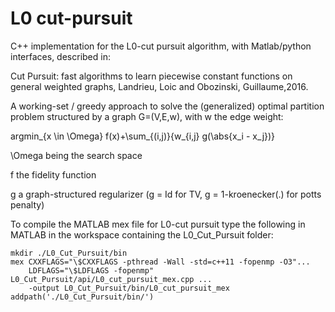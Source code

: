 # L0 cut-pursuit
C++ implementation for the L0-cut pursuit algorithm, with Matlab/python interfaces, described in:

Cut Pursuit: fast algorithms to learn piecewise constant functions on general weighted graphs,
Landrieu, Loic and Obozinski, Guillaume,2016.

A working-set / greedy approach to solve the (generalized) optimal partition problem structured by a graph G=(V,E,w), with w the edge weight:

argmin_{x \in \Omega} f(x)+\sum_{(i,j)}{w_{i,j} g(\abs{x_i - x_j})}

\Omega being the search space

f the fidelity function

g a graph-structured regularizer (g = Id for TV, g = 1-kroenecker(.) for potts penalty)

To compile the MATLAB mex file for L0-cut pursuit type the following in MATLAB in the workspace containing the L0_Cut_Pursuit folder:

```
mkdir ./L0_Cut_Pursuit/bin
mex CXXFLAGS="\$CXXFLAGS -pthread -Wall -std=c++11 -fopenmp -O3"...
    LDFLAGS="\$LDFLAGS -fopenmp" L0_Cut_Pursuit/api/L0_cut_pursuit_mex.cpp ...
    -output L0_Cut_Pursuit/bin/L0_cut_pursuit_mex
addpath('./L0_Cut_Pursuit/bin/')
```
